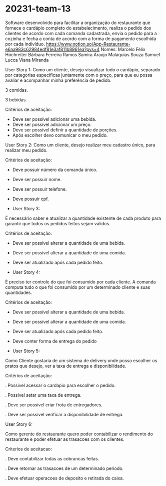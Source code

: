 # 20231-team-13

Software desenvolvido para facilitar a organização do restaurante que fornece o cardápio completo do estabelecimento, realiza o pedido dos clientes de acordo com cada comanda cadastrada, envia o pedido para a cozinha e fecha a conta de acordo com a forma de pagamento escolhida por cada indivíduo.
https://www.notion.so/App-Restaurante-e6aa983c62984edf81e3af811b8961ea?pvs=4
Nomes: 
Marcelo Félix Hochreiter
Bárbara Ferreira Ramos
Samira Araujo Malaquias Souza
Samuel Lucca Viana Miranda

User Story 1:
Como um cliente, desejo visualizar todo o cardápio, separado por categorias especificas juntamente com o preço, para que eu possa avaliar e acompanhar minha preferência de pedido.

3 comidas.

3 bebidas.

Critérios de aceitação:

- Deve ser possível adicionar uma bebida.
- Deve ser possível adicionar um preço.
- Deve ser possível definir a quantidade de porções.
- Após escolher devo comunicar o meu pedido.

User Story 2:
Como um cliente, desejo realizar meu cadastro único, para realizar meu pedido.

Critérios de aceitação:

- Deve possuir número da comanda único.
- Deve ser possuir nome.
- Deve ser possuir telefone.
- Deve possuir cpf.

- User Story 3:

É necessário saber e atualizar a quantidade existente de cada produto para garantir que todos os pedidos feitos sejam validos.

Critérios de aceitação:

- Deve ser possível alterar a quantidade de uma bebida.
- Deve ser possível alterar a quantidade de uma comida.
- Deve ser atualizado após cada pedido feito.

- User Story 4:

É preciso ter controle do que foi consumido por cada cliente. A comanda computa tudo o que foi consumido por um determinado cliente e suas quantidades.

Critérios de aceitação:

- Deve ser possível alterar a quantidade de uma bebida.
- Deve ser possível alterar a quantidade de uma comida.
- Deve ser atualizado após cada pedido feito.
- Deve conter forma de entrega do pedido

- User Story 5:

Como Cliente gostaria de um sistema de delivery onde posso escolher os pratos que desejo, ver a taxa de entrega e disponibilidade.

Critérios de aceitação:

. Possivel acessar o cardapio para escolher o pedido.

. Possivel setar uma taxa de entrega.

. Deve ser possivel criar frota de entregadores.

. Deve ser possivel verificar a disponibilidade de entrega.

User Story 6:

Como gerente do restaurante quero poder contabilizar o rendimento do restaurante e poder efetuar as trasacoes com os clientes.

Criterios de aceitacao:

. Deve contabilizar todas as cobrancas feitas.

. Deve retornar as trasacoes de um determinado periodo.

. Deve efetuar operacoes de deposito e retirada do caixa.
